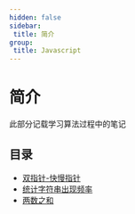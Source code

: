 ```yaml
---
hidden: false
sidebar:
 title: 简介
group:
 title: Javascript
---
```


# 简介

此部分记载学习算法过程中的笔记

## 目录
* [双指针-快慢指针](./快慢指针.md)
* [统计字符串出现频率](./统计字符串出现频率.md)
* [两数之和](./两数之和.md)















